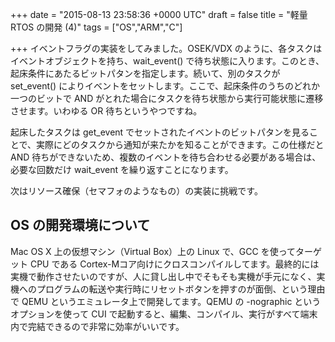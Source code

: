 
+++
date = "2015-08-13 23:58:36 +0000 UTC"
draft = false
title = "軽量 RTOS の開発 (4)"
tags = ["OS","ARM","C"]

+++
イベントフラグの実装をしてみました。OSEK/VDX のように、各タスクはイベントオブジェクトを持ち、wait_event() で待ち状態に入ります。このとき、起床条件にあたるビットパタンを指定します。続いて、別のタスクが set_event() によりイベントをセットします。ここで、起床条件のうちのどれか一つのビットで AND がとれた場合にタスクを待ち状態から実行可能状態に遷移させます。いわゆる OR 待ちというやつですね。

起床したタスクは get_event でセットされたイベントのビットパタンを見ることで、実際にどのタスクから通知が来たかを知ることができます。この仕様だと AND 待ちができないため、複数のイベントを待ち合わせる必要がある場合は、必要な回数だけ wait_event を繰り返すことになります。

次はリソース確保（セマフォのようなもの）の実装に挑戦です。

## OS の開発環境について

Mac OS X 上の仮想マシン（Virtual Box）上の Linux で、GCC を使ってターゲット CPU である Cortex-Mコア向けにクロスコンパイルしてます。最終的には実機で動作させたいのですが、人に貸し出し中でそもそも実機が手元になく、実機へのプログラムの転送や実行時にリセットボタンを押すのが面倒、という理由で QEMU というエミュレータ上で開発してます。QEMU の -nographic というオプションを使って CUI で起動すると、編集、コンパイル、実行がすべて端末内で完結できるので非常に効率がいいです。


